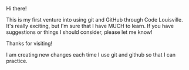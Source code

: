 Hi there!

This is my first venture into using git and GitHub through Code Louisville. It's really exciting, but I'm sure that I have MUCH to learn. If you have suggestions or things I should consider, please let me know!

Thanks for visiting!

I am creating new changes each time I use git and github so that I can practice.